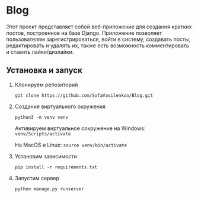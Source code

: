 # Blog

Этот проект представляет собой веб-приложение для создания кратких постов, построенное на базе Django. Приложение позволяет пользователям зарегистрироваться, войти в систему, создавать посты, редактировать и удалять их, также есть возможность комментировать и ставить лайки/дизлайки. 

## Установка и запуск

1. Клонируем репозиторий

   `git clone https://github.com/SofaVasilenkoo/Blog.git`

2. Создание виртуального окружения

   `python3 -m venv venv`

   Активируем виртуальное сокружение на Windows:   `venv/Scripts/activate`

   На MacOS и Linux: `source venv/bin/activate`
   
3. Установим зависимости

   `pip install -r requirements.txt`
   
4. Запустим сервер

   `python manage.py runserver`
